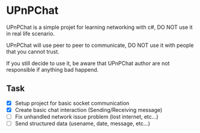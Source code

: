 # UPnPChat

UPnPChat is a simple projet for learning networking with c#, DO NOT use it in real life scenario.

UPnPChat will use peer to peer to communicate, DO NOT use it with people that you cannot trust.

If you still decide to use it, be aware that UPnPChat author are not responsible if anything bad happend.

## Task

- [x] Setup project for basic socket communication
- [x] Create basic chat interaction (Sending/Receiving message)
- [ ] Fix unhandled network issue problem (lost internet, etc...)
- [ ] Send structured data (usename, date, message, etc...)